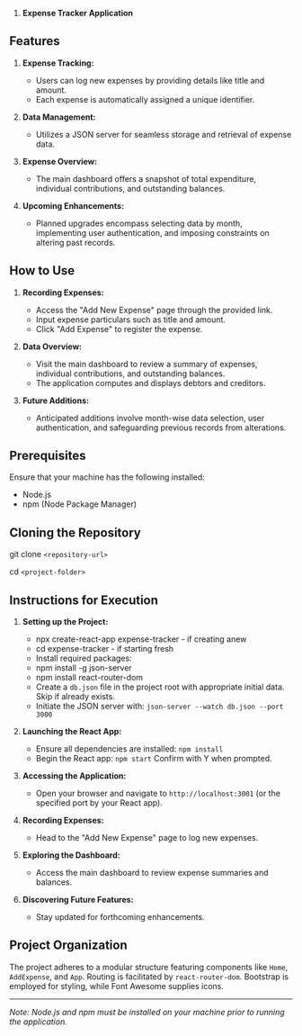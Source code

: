 
1. **Expense Tracker Application**

## Features

1. **Expense Tracking:**
   - Users can log new expenses by providing details like title and amount.
   - Each expense is automatically assigned a unique identifier.

2. **Data Management:**
   - Utilizes a JSON server for seamless storage and retrieval of expense data.

3. **Expense Overview:**
   - The main dashboard offers a snapshot of total expenditure, individual contributions, and outstanding balances.

4. **Upcoming Enhancements:**
   - Planned upgrades encompass selecting data by month, implementing user authentication, and imposing constraints on altering past records.

## How to Use

1. **Recording Expenses:**
   - Access the "Add New Expense" page through the provided link.
   - Input expense particulars such as title and amount.
   - Click "Add Expense" to register the expense.

2. **Data Overview:**
   - Visit the main dashboard to review a summary of expenses, individual contributions, and outstanding balances.
   - The application computes and displays debtors and creditors.

3. **Future Additions:**
   - Anticipated additions involve month-wise data selection, user authentication, and safeguarding previous records from alterations.

## Prerequisites

Ensure that your machine has the following installed:

- Node.js
- npm (Node Package Manager)

## Cloning the Repository

git clone ```<repository-url>```

cd ```<project-folder>```


## Instructions for Execution

1. **Setting up the Project:**
    - npx create-react-app expense-tracker - if creating anew
    - cd expense-tracker - if starting fresh
    - Install required packages:
    - npm install -g json-server
    - npm install react-router-dom
    - Create a `db.json` file in the project root with appropriate initial data. Skip if already exists.
    - Initiate the JSON server with: `json-server --watch db.json --port 3000`

2. **Launching the React App:**
   - Ensure all dependencies are installed: `npm install`
   - Begin the React app: `npm start` Confirm with Y when prompted.

3. **Accessing the Application:**
   - Open your browser and navigate to `http://localhost:3001` (or the specified port by your React app).

4. **Recording Expenses:**
   - Head to the "Add New Expense" page to log new expenses.

5. **Exploring the Dashboard:**
   - Access the main dashboard to review expense summaries and balances.

6. **Discovering Future Features:**
   - Stay updated for forthcoming enhancements.

## Project Organization

The project adheres to a modular structure featuring components like `Home`, `AddExpense`, and `App`. Routing is facilitated by `react-router-dom`. Bootstrap is employed for styling, while Font Awesome supplies icons.

---

*Note: Node.js and npm must be installed on your machine prior to running the application.*

